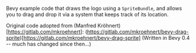 Bevy example code that draws the logo using a `SpriteBundle`, and allows you to drag and drop it via a system that keeps track of its location.

Original code adopted from (Manfred Kröhnert)[https://gitlab.com/mkroehnert]: (https://gitlab.com/mkroehnert/bevy-drag-sprite)[https://gitlab.com/mkroehnert/bevy-drag-sprite] (Written in Bevy 0.4 -- much has changed since then...)
